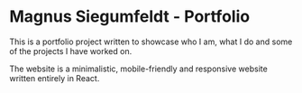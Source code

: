 # Magnus Siegumfeldt - Portfolio
This is a portfolio project written to showcase who I am, what I do and some of the projects I have worked on.

The website is a minimalistic, mobile-friendly and responsive website written entirely in React.